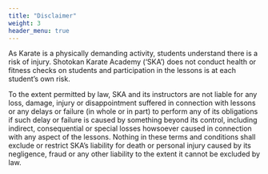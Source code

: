 ```yaml
---
title: "Disclaimer"
weight: 3
header_menu: true
---
```


As Karate is a physically demanding activity, students understand there is a risk of injury. Shotokan Karate Academy (‘SKA’) does not conduct health or fitness checks on students and participation in the lessons is at each student’s own risk.

To the extent permitted by law, SKA and its instructors are not liable for any loss, damage, injury or disappointment suffered in connection with lessons or any delays or failure (in whole or in part) to perform any of its obligations if such delay or failure is caused by something beyond its control, including indirect, consequential or special losses howsoever caused in connection with any aspect of the lessons. Nothing in these terms and conditions shall exclude or restrict SKA’s liability for death or personal injury caused by its negligence, fraud or any other liability to the extent it cannot be excluded by law.